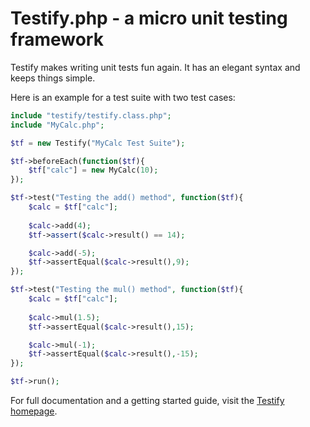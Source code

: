 Testify.php - a micro unit testing framework
============================================

Testify makes writing unit tests fun again. It has an elegant syntax and keeps things simple.

Here is an example for a test suite with two test cases:

```php
include "testify/testify.class.php";
include "MyCalc.php";

$tf = new Testify("MyCalc Test Suite");

$tf->beforeEach(function($tf){
	$tf["calc"] = new MyCalc(10);
});

$tf->test("Testing the add() method", function($tf){
	$calc = $tf["calc"];
	
	$calc->add(4);
	$tf->assert($calc->result() == 14);

	$calc->add(-5);
	$tf->assertEqual($calc->result(),9);
});

$tf->test("Testing the mul() method", function($tf){
	$calc = $tf["calc"];
	
	$calc->mul(1.5);
	$tf->assertEqual($calc->result(),15);

	$calc->mul(-1);
	$tf->assertEqual($calc->result(),-15);
});

$tf->run();
```

For full documentation and a getting started guide, visit the [Testify homepage](http://tutorialzine.com/projects/testify/). 